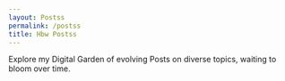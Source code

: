 ```yaml
---
layout: Postss
permalink: /postss
title: Hbw Postss
---
```


Explore my Digital Garden of evolving Posts on diverse topics, waiting to bloom over time.
